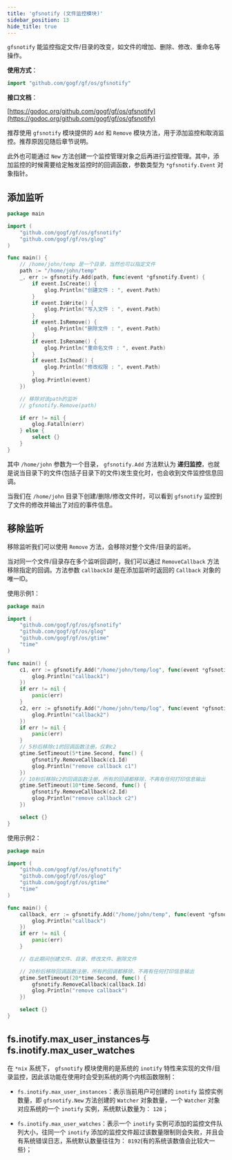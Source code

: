 ```yaml
---
title: 'gfsnotify (文件监控模块)'
sidebar_position: 13
hide_title: true
---
```


`gfsnotify` 能监控指定文件/目录的改变，如文件的增加、删除、修改、重命名等操作。

**使用方式**：

```  go
import "github.com/gogf/gf/os/gfsnotify"

```

**接口文档**：

[https://godoc.org/github.com/gogf/gf/os/gfsnotify](https://godoc.org/github.com/gogf/gf/os/gfsnotify)

推荐使用 `gfsnotify` 模块提供的 `Add` 和 `Remove` 模块方法，用于添加监控和取消监控。推荐原因见随后章节说明。

此外也可能通过 `New` 方法创建一个监控管理对象之后再进行监控管理。其中，添加监控的时候需要给定触发监控时的回调函数，参数类型为 `*gfsnotify.Event` 对象指针。

## 添加监听

```  go
package main

import (
    "github.com/gogf/gf/os/gfsnotify"
    "github.com/gogf/gf/os/glog"
)

func main() {
    // /home/john/temp 是一个目录，当然也可以指定文件
    path := "/home/john/temp"
    _, err := gfsnotify.Add(path, func(event *gfsnotify.Event) {
        if event.IsCreate() {
            glog.Println("创建文件 : ", event.Path)
        }
        if event.IsWrite() {
            glog.Println("写入文件 : ", event.Path)
        }
        if event.IsRemove() {
            glog.Println("删除文件 : ", event.Path)
        }
        if event.IsRename() {
            glog.Println("重命名文件 : ", event.Path)
        }
        if event.IsChmod() {
            glog.Println("修改权限 : ", event.Path)
        }
        glog.Println(event)
    })

    // 移除对该path的监听
    // gfsnotify.Remove(path)

    if err != nil {
        glog.Fatalln(err)
    } else {
        select {}
    }
}

```

其中 `/home/john` 参数为一个目录， `gfsnotify.Add` 方法默认为 **递归监控**，也就是说当目录下的文件(包括子目录下的文件)发生变化时，也会收到文件监控信息回调。

当我们在 `/home/john` 目录下创建/删除/修改文件时，可以看到 `gfsnotify` 监控到了文件的修改并输出了对应的事件信息。

## 移除监听

移除监听我们可以使用 `Remove` 方法，会移除对整个文件/目录的监听。

当对同一个文件/目录存在多个监听回调时，我们可以通过 `RemoveCallback` 方法移除指定的回调。方法参数 `callbackId` 是在添加监听时返回的 `Callback` 对象的唯一ID。

使用示例1：

```  go
package main

import (
    "github.com/gogf/gf/os/gfsnotify"
    "github.com/gogf/gf/os/glog"
    "github.com/gogf/gf/os/gtime"
    "time"
)

func main() {
    c1, err := gfsnotify.Add("/home/john/temp/log", func(event *gfsnotify.Event) {
        glog.Println("callback1")
    })
    if err != nil {
        panic(err)
    }
    c2, err := gfsnotify.Add("/home/john/temp/log", func(event *gfsnotify.Event) {
        glog.Println("callback2")
    })
    if err != nil {
        panic(err)
    }
    // 5秒后移除c1的回调函数注册，仅剩c2
    gtime.SetTimeout(5*time.Second, func() {
        gfsnotify.RemoveCallback(c1.Id)
        glog.Println("remove callback c1")
    })
    // 10秒后移除c2的回调函数注册，所有的回调都移除，不再有任何打印信息输出
    gtime.SetTimeout(10*time.Second, func() {
        gfsnotify.RemoveCallback(c2.Id)
        glog.Println("remove callback c2")
    })

    select {}
}

```

使用示例2：

```  go
package main

import (
    "github.com/gogf/gf/os/gfsnotify"
    "github.com/gogf/gf/os/glog"
    "github.com/gogf/gf/os/gtime"
    "time"
)

func main() {
    callback, err := gfsnotify.Add("/home/john/temp", func(event *gfsnotify.Event) {
        glog.Println("callback")
    })
    if err != nil {
        panic(err)
    }

    // 在此期间创建文件、目录、修改文件、删除文件

    // 20秒后移除回调函数注册，所有的回调都移除，不再有任何打印信息输出
    gtime.SetTimeout(20*time.Second, func() {
        gfsnotify.RemoveCallback(callback.Id)
        glog.Println("remove callback")
    })

    select {}
}

```

## fs.inotify.max\_user\_instances与fs.inotify.max\_user\_watches

在 `*nix` 系统下， `gfsnotify` 模块使用的是系统的 `inotify` 特性来实现的文件/目录监控，因此该功能在使用时会受到系统的两个内核函数限制：

- `fs.inotify.max_user_instances`：表示当前用户可创建的 `inotify` 监控实例数量，即 `gfsnotify.New` 方法创建的 `Watcher` 对象数量，一个 `Watcher` 对象对应系统的一个 `inotify` 实例，系统默认数量为： `128`；

- `fs.inotify.max_user_watches`：表示一个 `inotify` 实例可添加的监控文件队列大小，往同一个 `inotify` 添加的监控文件超过该数量限制则会失败，并且会有系统错误日志，系统默认数量往往为： `8192`(有的系统该数值会比较大一些)；